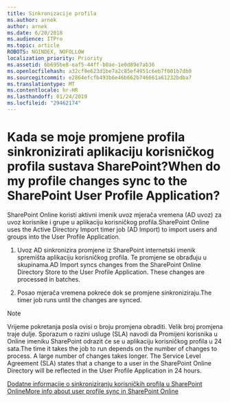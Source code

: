```yaml
---
title: Sinkronizacije profila
ms.author: arnek
author: arnek
ms.date: 6/20/2018
ms.audience: ITPro
ms.topic: article
ROBOTS: NOINDEX, NOFOLLOW
localization_priority: Priority
ms.assetid: 6b695be8-eaf5-44ff-b0ae-1e0d89e7ab36
ms.openlocfilehash: a32cf9e623d1be7a2c85ef4951c6eb7f001b7db0
ms.sourcegitcommit: e2864efcfb493b6e46b662b746661a61232bdba7
ms.translationtype: MT
ms.contentlocale: hr-HR
ms.lasthandoff: 01/24/2019
ms.locfileid: "29462174"
---
```

# <a name="when-do-my-profile-changes-sync-to-the-sharepoint-user-profile-application"></a><span data-ttu-id="5a090-102">Kada se moje promjene profila sinkronizirati aplikaciju korisničkog profila sustava SharePoint?</span><span class="sxs-lookup"><span data-stu-id="5a090-102">When do my profile changes sync to the SharePoint User Profile Application?</span></span>

<span data-ttu-id="5a090-103">SharePoint Online koristi aktivni imenik uvoz mjerača vremena (AD uvoz) za uvoz korisnike i grupe u aplikaciju korisničkog profila.</span><span class="sxs-lookup"><span data-stu-id="5a090-103">SharePoint Online uses the Active Directory Import timer job (AD Import) to import users and groups into the User Profile Application.</span></span> 
  
1. <span data-ttu-id="5a090-p101">Uvoz AD sinkronizira promjene iz SharePoint internetski imenik spremišta aplikaciju korisničkog profila. Te promjene se obrađuju u skupinama.</span><span class="sxs-lookup"><span data-stu-id="5a090-p101">AD Import syncs changes from the SharePoint Online Directory Store to the User Profile Application. These changes are processed in batches.</span></span>
    
2. <span data-ttu-id="5a090-106">Posao mjerača vremena pokreće dok se promjene sinkroniziraju.</span><span class="sxs-lookup"><span data-stu-id="5a090-106">The timer job runs until the changes are synced.</span></span>
    
> [!NOTE]
> <span data-ttu-id="5a090-p102">Vrijeme pokretanja posla ovisi o broju promjena obraditi. Velik broj promjena traje dulje. Sporazum o razini usluge (SLA) navodi da Promijeni korisnika u Online imeniku SharePoint odrazit će se u aplikaciju korisničkog profila u 24 sata.</span><span class="sxs-lookup"><span data-stu-id="5a090-p102">The time it takes the job to run depends on the number of changes to process. A large number of changes takes longer. The Service Level Agreement (SLA) states that a change to a user in the SharePoint Online Directory will be reflected in the User Profile Application in 24 hours.</span></span> 
  
[<span data-ttu-id="5a090-110">Dodatne informacije o sinkroniziranju korisničkih profila u SharePoint Online</span><span class="sxs-lookup"><span data-stu-id="5a090-110">More info about user profile sync in SharePoint Online</span></span>](https://go.microsoft.com/fwlink/?linkid=875671)
  


